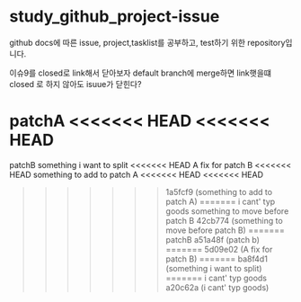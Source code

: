 # study_github_project-issue

github docs에 따른 issue, project,tasklist를 공부하고, test하기 위한 repository입니다.

이슈9를 closed로 link해서 닫아보자
default branch에 merge하면 link햇을떄 closed 로 하지 않아도 isuue가 닫힌다?

patchA
<<<<<<< HEAD
<<<<<<< HEAD
=======
patchB
something i want to split
<<<<<<< HEAD
A fix for patch B
<<<<<<< HEAD
something to add to patch A
<<<<<<< HEAD
<<<<<<< HEAD
>>>>>>> 1a5fcf9 (something to add to patch A)
=======
i cant' typ goods
something to move before patch B
>>>>>>> 42cb774 (something to move before patch B)
=======
patchB
>>>>>>> a51a48f (patch b)
=======
>>>>>>> 5d09e02 (A fix for patch B)
=======
>>>>>>> ba8f4d1 (something i want to split)
=======
i cant' typ goods
>>>>>>> a20c62a (i cant' typ goods)
